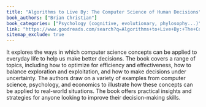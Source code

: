 ```yaml
---
title: "Algorithms to Live By: The Computer Science of Human Decisions"
book_authors: ["Brian Christian"]
book_categories: ["Psychology (cognitive, evolutionary, phylosophy...)"]
link: "https://www.goodreads.com/search?q=Algorithms+to+Live+By:+The+Computer+Science+of+Human+Decisions+Brian+Christian"
sitemap_exclude: true
---
```


It explores the ways in which computer science concepts can be applied to everyday life to help us make better decisions. The book covers a range of topics, including how to optimize for efficiency and effectiveness, how to balance exploration and exploitation, and how to make decisions under uncertainty. The authors draw on a variety of examples from computer science, psychology, and economics to illustrate how these concepts can be applied to real-world situations. The book offers practical insights and strategies for anyone looking to improve their decision-making skills.